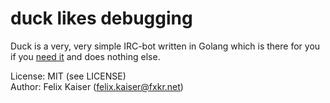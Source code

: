 duck likes debugging
====================

Duck is a very, very simple IRC-bot written in Golang which
is there for you if you [need it][1] and does nothing else.

[1]: https://en.wikipedia.org/wiki/Rubber_duck_debugging

License: MIT (see LICENSE)  
Author: Felix Kaiser (felix.kaiser@fxkr.net)  

